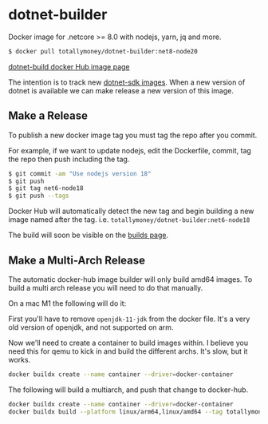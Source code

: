 # dotnet-builder

Docker image for .netcore >= 8.0 with nodejs, yarn, jq and more.

```sh
$ docker pull totallymoney/dotnet-builder:net8-node20
```

[dotnet-build docker Hub image page](https://hub.docker.com/repository/docker/totallymoney/dotnet-builder/general)

The intention is to track new [dotnet-sdk images](https://hub.docker.com/_/microsoft-dotnet-sdk/). When a new version of dotnet is available we can make release a new version of this image.

## Make a Release

To publish a new docker image tag you must tag the repo after you commit.

For example,
if we want to update nodejs, edit the Dockerfile,
commit, tag the repo then push including the tag.

```bash
$ git commit -am "Use nodejs version 18"
$ git push
$ git tag net6-node18
$ git push --tags
```

Docker Hub will automatically detect the new tag and begin building a new
image named after the tag. i.e. `totallymoney/dotnet-builder:net6-node18`

The build will soon be visible on the
[builds page](https://hub.docker.com/repository/docker/totallymoney/dotnet-builder/builds).


## Make a Multi-Arch Release

The automatic docker-hub image builder will only build amd64 images. To build a multi arch release you will need to do that manually.

On a mac M1 the following will do it:

First you'll have to remove `openjdk-11-jdk` from the docker file. It's a very old version of openjdk, and not supported on arm.

Now we'll need to create a container to build images within. I believe you need this for qemu to kick in and build the different archs. It's slow, but it works.

```bash
docker buildx create --name container --driver=docker-container
```

The following will build a multiarch, and push that change to docker-hub.

```bash
docker buildx create --name container --driver=docker-container
docker buildx build --platform linux/arm64,linux/amd64 --tag totallymoney/dotnet-builder-multiarch:net8-node20 --builder=container --push .
```